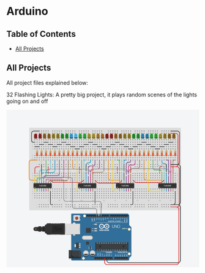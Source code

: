 # Arduino


## Table of Contents
- [All Projects](#AllProjects)

## All Projects

All project files explained below:

32 Flashing Lights:
A pretty big project, it plays random scenes of the lights going on and off

![FlashingLights](https://github.com/JaydenKlomp/ArduinoProjects/blob/main/32FlashingLightsProject/32FlashingLights.png?raw=true)
